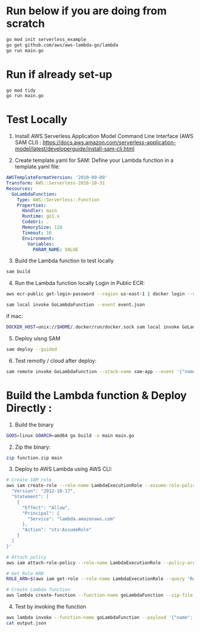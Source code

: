 # Run below if you are doing from scratch
``` bash
go mod init serverless_example
go get github.com/aws/aws-lambda-go/lambda
go run main.go
```


# Run  if already set-up

```bash
go mod tidy
go run main.go
```

# Test Locally 
1) Install AWS Serverless Application Model Command Line Interface (AWS SAM CLI) : 
https://docs.aws.amazon.com/serverless-application-model/latest/developerguide/install-sam-cli.html

2) Create template.yaml for SAM: Define your Lambda function in a template.yaml file:
```yaml
AWSTemplateFormatVersion: '2010-09-09'
Transform: AWS::Serverless-2016-10-31
Resources:
  GoLambdaFunction:
    Type: AWS::Serverless::Function
    Properties:
      Handler: main
      Runtime: go1.x
      CodeUri: .
      MemorySize: 128
      Timeout: 10
      Environment:
        Variables:
          PARAM_NAME: VALUE
```
3) Build the Lambda function to test locally
```bash
sam build
```

4) Run the Lambda function locally
Login in Public ECR:
```bash
aws ecr-public get-login-password --region us-east-1 | docker login --username AWS --password-stdin public.ecr.aws
```
```bash
sam local invoke GoLambdaFunction --event event.json
```
if mac:
```bash
DOCKER_HOST=unix://$HOME/.docker/run/docker.sock sam local invoke GoLambdaFunction --event event.json
```




5) Deploy uisng SAM
```bash
sam deploy --guided
```

6) Test remotly / cloud after deploy:
```bash
sam remote invoke GoLambdaFunction --stack-name sam-app --event '{"name": "Sandip"}'
```


# Build the Lambda function & Deploy Directly :
1) Build the binary
```bash
GOOS=linux GOARCH=amd64 go build -o main main.go
```

2) Zip the binary:
```bash
zip function.zip main
```

3) Deploy to AWS Lambda using AWS CLI:
```bash
# Create IAM role
aws iam create-role --role-name LambdaExecutionRole --assume-role-policy-document '{
  "Version": "2012-10-17",
  "Statement": [
    {
      "Effect": "Allow",
      "Principal": {
        "Service": "lambda.amazonaws.com"
      },
      "Action": "sts:AssumeRole"
    }
  ]
}'

# Attach policy
aws iam attach-role-policy --role-name LambdaExecutionRole --policy-arn arn:aws:iam::aws:policy/service-role/AWSLambdaBasicExecutionRole

# Get Role ARN
ROLE_ARN=$(aws iam get-role --role-name LambdaExecutionRole --query 'Role.Arn' --output text)

# Create Lambda function
aws lambda create-function --function-name goLambdaFunction --zip-file fileb://function.zip --handler main --runtime go1.x --role $ROLE_ARN

```

4) Test by invoking the function 
```bash
aws lambda invoke --function-name goLambdaFunction --payload '{"name": "Sandip"}' output.json
cat output.json
```




